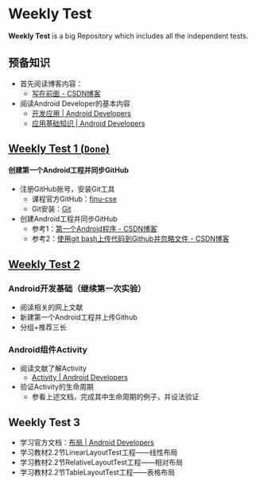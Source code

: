 # Weekly Test #
**Weekly Test** is a big Repository which includes all the independent tests.

## 预备知识 ##
- 首先阅读博客内容：
	- [写在前面 - CSDN博客](http://blog.csdn.net/fjnu_se/article/details/53734874)
- 阅读Android Developer的基本内容
	- [开发应用 | Android Developers](https://developer.android.google.cn/develop/index.html)
	- [应用基础知识 | Android Developers](https://developer.android.google.cn/guide/components/fundamentals.html)

## [Weekly Test 1 (`Done`)](https://github.com/TransHysn/WeeklyTest/tree/master/WeeklyTest1) ##
#### 创建第一个Android工程并同步GitHub ####
- 注册GitHub账号，安装Git工具
	- 课程官方GitHub：[fjnu-cse](https://github.com/fjnu-cse)
	- Git安装：[Git](https://git-scm.com/)
- 创建Android工程并同步GitHub
	- 参考1：[第一个Android程序 - CSDN博客](http://blog.csdn.net/fjnu_se/article/details/56683934)
	- 参考2：[使用git bash上传代码到Github并忽略文件 - CSDN博客](http://blog.csdn.net/fjnu_se/article/details/66472625)
## [Weekly Test 2](https://github.com/TransHysn/WeeklyTest/tree/master/WeeklyTest2) ##
### Android开发基础（继续第一次实验） ###
- 阅读相关的网上文献
- 新建第一个Android工程并上传Github
- 分组+推荐三长
### Android组件Activity ###
- 阅读文献了解Activity
	- [Activity | Android Developers](https://developer.android.google.cn/guide/components/activities.html)
- 验证Activity的生命周期
	- 参看上述文档，完成其中生命周期的例子，并设法验证

## Weekly Test 3 ##
- 学习官方文档：[布局 | Android Developers](https://developer.android.google.cn/guide/topics/ui/declaring-layout.html)
- 学习教材2.2节LinearLayoutTest工程——线性布局
- 学习教材2.2节RelativeLayoutTest工程——相对布局
- 学习教材2.2节TableLayoutTest工程——表格布局
